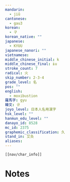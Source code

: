 ```yaml
---
mandarin:
  - jiǔ
cantonese:
  - gau3
korean:
  - 구
korean_native: ""
japanese:
  - KYUU
japanese_nanori: ""
vietnamese:
middle_chinese_initial: k
middle_chinese_final: ɨu
stroke_count: 7
radical: 火
skip_number: 2-3-4
grade_level: 名
pos: ""
english:
  - moxibustion
羅馬字: gyu
韓文: 규
joyo_level: 日本人名用漢字
hsk_level: ""
hanmun_edu_level: ""
danayo_id: 8528
mc_id: 2375
graphemic_classification: 久
stand_in: 艾灸
aliases:
---
```

```meta-bind-embed
[[nav/char_info]]
```

# Notes
